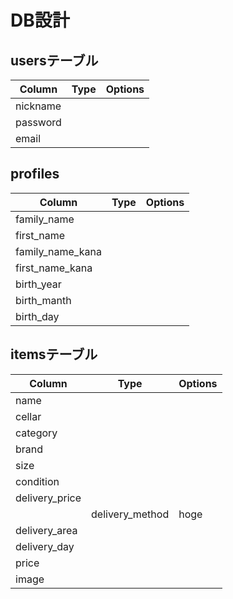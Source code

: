 # DB設計

## usersテーブル
|Column|Type|Options|
|------|----|-------|
|nickname| | |
|password| | |
|email| | |

## profiles
|Column|Type|Options|
|------|----|-------|
|family_name| | |
|first_name| | |
|family_name_kana| | |
|first_name_kana| | |
|birth_year|  | |
|birth_manth|  | |
|birth_day | | |

## itemsテーブル
|Column|Type|Options|
|------|----|-------|
|name| | |
|cellar| | |
|category| | |
|brand| | |
|size| | |
|condition| | |
|delivery_price| | |
 |delivery_method|hoge|hoge|
|delivery_area | | |
|delivery_day| | |
|price| | |
|image| | |